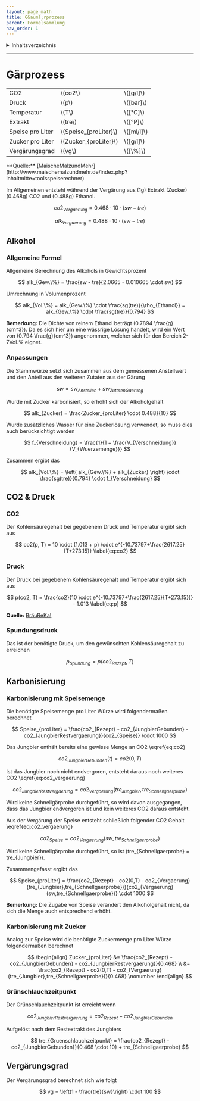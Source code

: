 ```yaml
---
layout: page_math
title: G&auml;rprozess
parent: Formelsammlung
nav_order: 1
---
```


<details markdown="block">
  <summary>
    Inhaltsverzeichnis
  </summary>
  {: .text-delta }
1. TOC
{:toc}
</details>

---

# G&auml;rprozess
<table class="table-bordered">
  <tr><td>CO2</td><td>\(co2\)</td><td>\([g/l]\)</td></tr>
  <tr><td>Druck</td><td>\(p\)</td><td>\([bar]\)</td></tr>
  <tr><td>Temperatur</td><td>\(T\)</td><td>\([&deg;C]\)</td></tr>
  <tr><td>Extrakt</td><td>\(tre\)</td><td>\([&deg;P]\)</td></tr>
  <tr><td>Speise pro Liter</td><td>\(Speise_{proLiter}\)</td><td>\([ml/l]\)</td></tr>
  <tr><td>Zucker pro Liter</td><td>\(Zucker_{proLiter}\)</td><td>\([g/l]\)</td></tr>
  <tr><td>Verg&auml;rungsgrad</td><td>\(vg\)</td><td>\([\%]\)</td></tr>
</table>
**Quelle:** [MaischeMalzundMehr](http://www.maischemalzundmehr.de/index.php?inhaltmitte=toolsspeiserechner)

Im Allgemeinen entsteht w&auml;hrend der Verg&auml;rung aus \(1g\) Extrakt (Zucker) \(0.468g\) CO2 und \(0.488g\) Ethanol.

$$ co2_{Vergaerung} =  0.468 \cdot 10 \cdot (sw - tre) \label{eq:co2_vergaerung} $$

$$ alk_{Vergaerung} =  0.488 \cdot 10 \cdot (sw - tre) \label{eq:alk_vergaerung} $$


## Alkohol
### Allgemeine Formel

Allgemeine Berechnung des Alkohols in Gewichtsprozent

$$ alk_{Gew.\%} = \frac{sw - tre}{2.0665 - 0.010665 \cdot sw} $$


Umrechnung in Volumenprozent

$$ alk_{Vol.\%} = alk_{Gew.\%} \cdot \frac{sg(tre)}{\rho_{Ethanol}} = alk_{Gew.\%} \cdot \frac{sg(tre)}{0.794} $$

**Bemerkung:** Die Dichte von reinem Ethanol betr&auml;gt \(0.7894 \frac{g}{cm^3}\). Da es sich hier um eine w&auml;ssrige L&ouml;sung handelt, wird ein Wert von \(0.794 \frac{g}{cm^3}\) angenommen, welcher sich f&uuml;r den Bereich 2-7Vol.% eignet.

### Anpassungen

Die Stammw&uuml;rze setzt sich zusammen aus dem gemessenen Anstellwert und den Anteil aus den weiteren Zutaten aus der G&auml;rung

$$ sw = sw_{Anstellen} + sw_{ZutatenGaerung} $$


Wurde mit Zucker karbonisiert, so erh&ouml;ht sich der Alkoholgehalt

$$ alk_{Zucker} = \frac{Zucker_{proLiter} \cdot 0.488}{10} $$


Wurde zus&auml;tzliches Wasser f&uuml;r eine Zuckerl&ouml;sung verwendet, so muss dies auch ber&uuml;cksichtigt werden

$$ f_{Verschneidung} =  \frac{1}{1 + \frac{V_{Verschneidung}}{V_{Wuerzemenge}}} $$


Zusammen ergibt das

$$ alk_{Vol.\%} = \left( alk_{Gew.\%} + alk_{Zucker} \right) \cdot \frac{sg(tre)}{0.794} \cdot f_{Verschneidung} $$


## CO2 & Druck

### CO2

Der Kohlens&auml;uregehalt bei gegebenem Druck und Temperatur ergibt sich aus

$$ co2(p, T) = 10 \cdot (1.013 + p) \cdot e^{-10.73797+\frac{2617.25}{T+273.15}} \label{eq:co2} $$


### Druck

Der Druck bei gegebenem Kohlens&auml;uregehalt und Temperatur ergibt sich aus

$$ p(co2, T) = \frac{co2}{10 \cdot e^{-10.73797+\frac{2617.25}{T+273.15}}} - 1.013 \label{eq:p} $$

**Quelle:** [Br&auml;uReKa!](http://braureka.de/berechnungen/spundung/)

### Spundungsdruck

Das ist der ben&ouml;tigte Druck, um den gew&uuml;nschten Kohlens&auml;uregehalt zu erreichen

$$ p_{Spundung} = p(co2_{Rezept}, T) $$


## Karbonisierung
### Karbonisierung mit Speisemenge

Die ben&ouml;tigte Speisemenge pro Liter W&uuml;rze wird folgenderma&szlig;en berechnet

$$ Speise_{proLiter} = \frac{co2_{Rezept} - co2_{JungbierGebunden} - co2_{JungbierRestvergaerung}}{co2_{Speise}} \cdot 1000 $$


Das Jungbier enth&auml;lt bereits eine gewisse Menge an CO2 \eqref{eq:co2}

$$ co2_{JungbierGebunden}(t) = co2(0,T) $$


Ist das Jungbier noch nicht endvergoren, entsteht daraus noch weiteres CO2 \eqref{eq:co2_vergaerung}

$$ co2_{JungbierRestvergaerung} = co2_{Vergaerung}(tre_{Jungbier},tre_{Schnellgaerprobe}) $$

Wird keine Schnellg&auml;rprobe durchgef&uuml;hrt, so wird davon ausgegangen, dass das Jungbier endvergoren ist und kein weiteres CO2 daraus entsteht.

Aus der Verg&auml;rung der Speise entsteht schlie&szlig;lich folgender CO2 Gehalt \eqref{eq:co2_vergaerung}

$$ co2_{Speise} = co2_{Vergaerung}(sw,tre_{Schnellgaerprobe}) $$

Wird keine Schnellg&auml;rprobe durchgef&uuml;hrt, so ist \(tre_{Schnellgaerprobe} = tre_{Jungbier}\).


Zusammengefasst ergibt das

$$ Speise_{proLiter} = \frac{co2_{Rezept} - co2(0,T) - co2_{Vergaerung}(tre_{Jungbier},tre_{Schnellgaerprobe})}{co2_{Vergaerung}(sw,tre_{Schnellgaerprobe})} \cdot 1000 $$

**Bemerkung:** Die Zugabe von Speise ver&auml;ndert den Alkoholgehalt nicht, da sich die Menge auch entsprechend erh&ouml;ht.

### Karbonisierung mit Zucker

Analog zur Speise wird die ben&ouml;tigte Zuckermenge pro Liter W&uuml;rze folgenderma&szlig;en berechnet

$$ \begin{align}
Zucker_{proLiter} &= \frac{co2_{Rezept} - co2_{JungbierGebunden} - co2_{JungbierRestvergaerung}}{0.468} \\
                  &= \frac{co2_{Rezept} - co2(0,T) - co2_{Vergaerung}(tre_{Jungbier},tre_{Schnellgaerprobe})}{0.468} \nonumber
\end{align} $$


### Gr&uuml;nschlauchzeitpunkt

Der Gr&uuml;nschlauchzeitpunkt ist erreicht wenn

$$ co2_{JungbierRestvergaerung} = co2_{Rezept} - co2_{JungbierGebunden} $$


Aufgel&ouml;st nach dem Restextrakt des Jungbiers

$$ tre_{Gruenschlauchzeitpunkt} = \frac{co2_{Rezept} - co2_{JungbierGebunden}}{0.468 \cdot 10} + tre_{Schnellgaerprobe} $$


## Verg&auml;rungsgrad

Der Verg&auml;rungsgrad berechnet sich wie folgt

$$ vg = \left(1 - \frac{tre}{sw}\right) \cdot 100 $$
